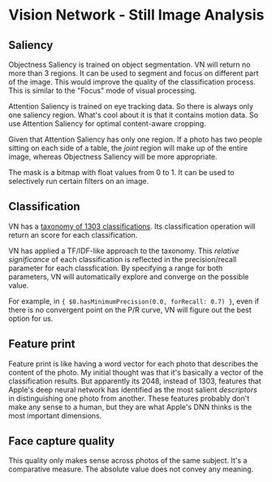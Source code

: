 # Vision Network - Still Image Analysis

## Saliency

Objectness Saliency is trained on object segmentation. VN will return no more
than 3 regions.  It can be used to segment and focus on different part of the
image. This would improve the quality of the classification process.  This is
similar to the "Focus" mode of visual processing. 

Attention Saliency is trained on eye tracking data. So there is always only one
saliency region. What's cool about it is that it contains motion data.  So use
Attention Saliency for optimal content-aware cropping. 

Given that Attention Saliency has only one region. If a photo has two people
sitting on each side of a table, the *joint* region will make up of the entire
image, whereas Objectness Saliency will be more appropriate. 

The mask is a bitmap with float values from 0 to 1. It can be used to
selectively run certain filters on an image. 


## Classification

VN has a [taxonomy of 1303
classifications](https://gist.github.com/alexdong/5da51b09d4fc07139f6ce98ceb8705ab).
Its classification operation will return an score for each classification.

VN has applied a TF/IDF-like approach to the taxonomy. This *relative
significance* of each classification is reflected in the precision/recall
parameter for each classfication. By specifying a range for both parameters, VN
will automatically explore and converge on the possible value.

For example, in `{ $0.hasMinimumPrecision(0.0, forRecall: 0.7) }`, even if
there is no convergent point on the P/R curve, VN will figure out the best
option for us. 


## Feature print

Feature print is like having a word vector for each photo that describes the
content of the photo. My initial thought was that it's basically a vector of
the classification results. But apparently its 2048, instead of 1303, features
that Apple's deep neural network has identified as the most salient *descriptors* in
distinguishing one photo from another. These features probably don't make any
sense to a human, but they are what Apple's DNN thinks is the most important
dimensions. 


## Face capture quality

This quality only makes sense across photos of the same subject. It's a
comparative measure. The absolute value does not convey any meaning. 
